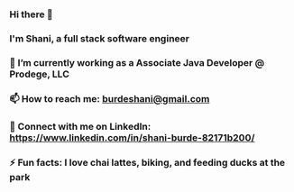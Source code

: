 ### Hi there  👋 
### I'm Shani, a full stack software engineer
### 🔭 I’m currently working as a Associate Java Developer @ Prodege, LLC
### 📫 How to reach me: burdeshani@gmail.com
### 🔗 Connect with me on LinkedIn: https://www.linkedin.com/in/shani-burde-82171b200/
### ⚡ Fun facts: I love chai lattes, biking, and feeding ducks at the park


<!--
**shaniburde/shaniburde** is a ✨ _special_ ✨ repository because its `README.md` (this file) appears on your GitHub profile.

Here are some ideas to get you started:

- 🔭 I’m currently working on ...
- 🌱 I’m currently learning ...
- 👯 I’m looking to collaborate on ...
- 🤔 I’m looking for help with ...
- 💬 Ask me about ...
- 📫 How to reach me: ...
- 😄 Pronouns: ...
- ⚡ Fun fact: ...
-->
